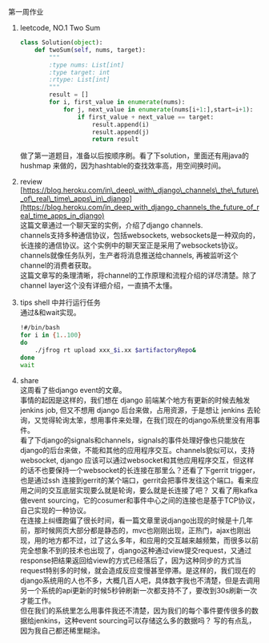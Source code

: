第一周作业

1. leetcode, NO.1 Two Sum
	```python
	class Solution(object):
		def twoSum(self, nums, target):
			"""
			:type nums: List[int]
			:type target: int
			:rtype: List[int]
			"""
			result = []
			for i, first_value in enumerate(nums):
				for j, next_value in enumerate(nums[i+1:],start=i+1):
					if first_value + next_value == target:
						result.append(i)
						result.append(j)
						return result
	```
	做了第一道题目，准备以后按顺序刷。看了下solution，里面还有用java的hushmap 来做的，因为hashtable的查找效率高，用空间换时间。

2.  review  
	 [https://blog.heroku.com/in\_deep\_with\_django\_channels\_the\_future\_of\_real\_time\_apps\_in\_django](https://blog.heroku.com/in_deep_with_django_channels_the_future_of_real_time_apps_in_django)  
	 这篇文章通过一个聊天室的实例，介绍了django channels.  
	 channels支持多种通信协议，包括websockets, websockets是一种双向的，长连接的通信协议。这个实例中的聊天室正是采用了websockets协议。  
	 channels就像任务队列，生产者将消息推送给channels, 再被监听这个channel的消费者获取。  
	这篇文章写的条理清晰，将channel的工作原理和流程介绍的详尽清楚。除了channel layer这个没有详细介绍，一直搞不太懂。
	   
3.  tips shell 中并行运行任务  
	通过&和wait实现。  
	```bash
	!#/bin/bash
	for i in {1..100}
	do
	    ./jfrog rt upload xxx_$i.xx $artifactoryRepo&
	done
	wait
	```
4. share  
	 这周看了些django event的文章。  
	 事情的起因是这样的，我们想在 django 前端某个地方有更新的时候去触发 jenkins job, 但又不想用 django 后台来做，占用资源，于是想让 jenkins 去轮询，又觉得轮询太笨，想用事件来处理，在我们现在的django系统里没有用事件。  
	 看了下django的signals和channels，signals的事件处理好像也只能放在django的后台来做，不能和其他的应用程序交互。channels貌似可以，支持websocket, django 应该可以通过websocket和其他应用程序交互，但这样的话不也要保持一个websocket的长连接在那里么？还看了下gerrit trigger，也是通过ssh 连接到gerrit的某个端口，gerrit会把事件发往这个端口。看来应用之间的交互底层实现要么就是轮询，要么就是长连接了吧？
	又看了用kafka做event sourcing，它的cosumer和事件中心之间的连接也是基于TCP协议，自己实现的一种协议。  
	 在连接上纠缠跑偏了很长时间，看一篇文章里说django出现的时候是十几年前，那时候网页大部分都是静态的，mvc也刚刚出现，正热门，ajax也刚出现，用的地方都不过，过了这么多年，和应用的交互越来越频繁，而很多以前完全想象不到的技术也出现了，django这种通过view提交request，又通过response把结果返回给view的方式已经落后了，因为这种同步的方式当request特别多的时候，就会造成反应变慢甚至停滞。是这样的，我们现在的django系统用的人也不多，大概几百人吧，具体数字我也不清楚，但是去调用另一个系统的api更新的时候5秒钟刷新一次都支持不了，要改到30s刷新一次才能工作。  
	 但在我们的系统里怎么用事件我还不清楚，因为我们的每个事件要传很多的数据给jenkins，这种event sourcing可以存储这么多的数据吗？
	 写的有点乱，因为我自己都还稀里糊涂。  